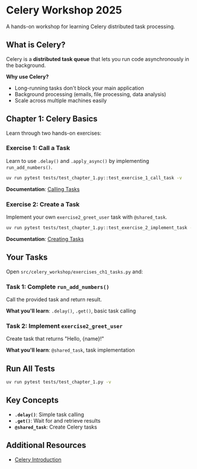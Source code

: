 # Celery Workshop 2025

A hands-on workshop for learning Celery distributed task processing.

## What is Celery?

Celery is a **distributed task queue** that lets you run code asynchronously in the background.

**Why use Celery?**
- Long-running tasks don't block your main application
- Background processing (emails, file processing, data analysis)
- Scale across multiple machines easily

## Chapter 1: Celery Basics

Learn through two hands-on exercises:

### Exercise 1: Call a Task
Learn to use `.delay()` and `.apply_async()` by implementing `run_add_numbers()`.

```bash
uv run pytest tests/test_chapter_1.py::test_exercise_1_call_task -v
```

**Documentation**: [Calling Tasks](https://docs.celeryq.dev/en/latest/userguide/calling.html)

### Exercise 2: Create a Task  
Implement your own `exercise2_greet_user` task with `@shared_task`.

```bash
uv run pytest tests/test_chapter_1.py::test_exercise_2_implement_task -v
```

**Documentation**: [Creating Tasks](https://docs.celeryq.dev/en/latest/userguide/tasks.html)

## Your Tasks

Open `src/celery_workshop/exercises_ch1_tasks.py` and:

### Task 1: Complete `run_add_numbers()`
Call the provided task and return result.

**What you'll learn**: `.delay()`, `.get()`, basic task calling

### Task 2: Implement `exercise2_greet_user`
Create task that returns "Hello, {name}!"

**What you'll learn**: `@shared_task`, task implementation

## Run All Tests

```bash
uv run pytest tests/test_chapter_1.py -v
```

## Key Concepts

- **`.delay()`**: Simple task calling
- **`.get()`**: Wait for and retrieve results
- **`@shared_task`**: Create Celery tasks

## Additional Resources
- [Celery Introduction](https://docs.celeryq.dev/en/latest/getting-started/introduction.html)